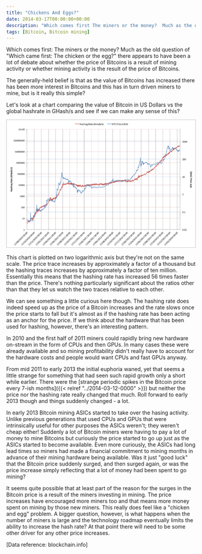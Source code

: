 ```yaml
---
title: "Chickens And Eggs?"
date: 2014-03-17T00:00:00+00:00
description: "Which comes first The miners or the money?  Much as the old question of \"Which came first:\" The chicken or the egg?\" there appears to have been a lot of debate about whether the price of Bitcoins is a result of mining activity or whether mining activity is the result of the price of Bitcoins.  The generally-held belief is that as the value of Bitcoins has increased there has been more interest in Bitcoins and this has in turn driven miners to mine, but is it really this simple?"
tags: [Bitcoin, Bitcoin mining]
---
```

Which comes first: The miners or the money?  Much as the old question of
"Which came first: The chicken or the egg?" there appears to have been
a lot of debate about whether the price of Bitcoins is a result of
mining activity or whether mining activity is the result of the price of
Bitcoins.

The generally-held belief is that as the value of Bitcoins has increased
there has been more interest in Bitcoins and this has in turn driven
miners to mine, but is it really this simple?

Let's look at a chart comparing the value of Bitcoin in US Dollars vs
the global hashrate in GHash/s and see if we can make any sense of
this?

![20140317 Bitcoin-vs-hash](./20140317_Bitcoin-vs-hash.png)

This chart is plotted on two logarithmic axis but they're not on the
same scale.  The price trace increases by approximately a factor of a
thousand but the hashing traces increases by approximately a factor of
ten million.  Essentially this means that the hashing rate has increased
56 times faster than the price.  There's nothing particularly
significant about the ratios other than that they let us watch the two
traces relative to each other.

We can see something a little curious here though.  The hashing rate
does indeed speed up as the price of a Bitcoin increases and the rate
slows once the price starts to fall but it's almost as if the hashing
rate has been acting as an anchor for the price.  If we think about the
hardware that has been used for hashing, however, there's an interesting
pattern.

In 2010 and the first half of 2011 miners could rapidly bring new
hardware on-stream in the form of CPUs and then GPUs.  In many cases
these were already available and so mining profitability didn't really
have to account for the hardware costs and people would want CPUs and
fast GPUs anyway.

From mid 2011 to early 2013 the initial euphoria waned, yet that seems
a little strange for something that had seen such rapid growth only a
short while earlier.  There were the [strange periodic spikes in the
Bitcoin price every 7-ish months]({{< relref "../2014-03-12-0000" >}})
but neither the price nor the hashing rate really changed that much.
Roll forward to early 2013 though and things suddenly changed - a
lot.

In early 2013 Bitcoin mining ASICs started to take over the hasing
activity.  Unlike previous generations that used CPUs and GPUs that were
intrinsically useful for other purposes the ASICs weren't; they
weren't cheap either!  Suddenly a lot of Bitcoin miners were having to
pay a lot of money to mine Bitcoins but curiously the price started to
go up just as the ASICs started to become available.  Even more
curiously, the ASICs had long lead times so miners had made a financial
commitment to mining months in advance of their mining hardware being
available.  Was it just "good luck" that the Bitcoin price suddenly
surged, and then surged again, or was the price increase simply
reflecting that a lot of money had been spent to go
mining?

It seems quite possible that at least part of the reason for the surges
in the Bitcoin price is a result of the miners investing in mining.  The
price increases have encouraged more miners too and that means more
money spent on mining by those new miners.  This really does feel like a
"chicken and egg" problem.  A bigger question, however, is what happens
when the number of miners is large and the technology roadmap eventually
limits the ability to increase the hash rate?  At that point there will
need to be some other driver for any other price
increases.

\[Data reference: blockchain.info\]
